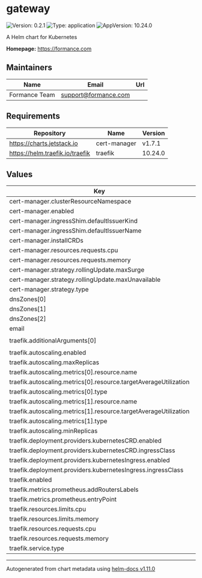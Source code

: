 # gateway

![Version: 0.2.1](https://img.shields.io/badge/Version-0.2.1-informational?style=flat-square) ![Type: application](https://img.shields.io/badge/Type-application-informational?style=flat-square) ![AppVersion: 10.24.0](https://img.shields.io/badge/AppVersion-10.24.0-informational?style=flat-square)

A Helm chart for Kubernetes

**Homepage:** <https://formance.com>

## Maintainers

| Name | Email | Url |
| ---- | ------ | --- |
| Formance Team | <support@formance.com> |  |

## Requirements

| Repository | Name | Version |
|------------|------|---------|
| https://charts.jetstack.io | cert-manager | v1.7.1 |
| https://helm.traefik.io/traefik | traefik | 10.24.0 |

## Values

| Key | Type | Default | Description |
|-----|------|---------|-------------|
| cert-manager.clusterResourceNamespace | string | `"gateway"` |  |
| cert-manager.enabled | bool | `true` |  |
| cert-manager.ingressShim.defaultIssuerKind | string | `"ClusterIssuer"` |  |
| cert-manager.ingressShim.defaultIssuerName | string | `"r53-letsencrypt-prod"` |  |
| cert-manager.installCRDs | bool | `true` |  |
| cert-manager.resources.requests.cpu | string | `"100m"` |  |
| cert-manager.resources.requests.memory | string | `"320Mi"` |  |
| cert-manager.strategy.rollingUpdate.maxSurge | int | `0` |  |
| cert-manager.strategy.rollingUpdate.maxUnavailable | int | `1` |  |
| cert-manager.strategy.type | string | `"RollingUpdate"` |  |
| dnsZones[0] | string | `"numary.cloud"` |  |
| dnsZones[1] | string | `"formance.cloud"` |  |
| dnsZones[2] | string | `"formance.dev"` |  |
| email | string | `"support@formance.com"` |  |
| traefik.additionalArguments[0] | string | `"--entryPoints.websecure.forwardedHeaders.insecure=true"` |  |
| traefik.autoscaling.enabled | bool | `true` |  |
| traefik.autoscaling.maxReplicas | int | `100` |  |
| traefik.autoscaling.metrics[0].resource.name | string | `"memory"` |  |
| traefik.autoscaling.metrics[0].resource.targetAverageUtilization | int | `60` |  |
| traefik.autoscaling.metrics[0].type | string | `"Resource"` |  |
| traefik.autoscaling.metrics[1].resource.name | string | `"cpu"` |  |
| traefik.autoscaling.metrics[1].resource.targetAverageUtilization | int | `60` |  |
| traefik.autoscaling.metrics[1].type | string | `"Resource"` |  |
| traefik.autoscaling.minReplicas | int | `2` |  |
| traefik.deployment.providers.kubernetesCRD.enabled | bool | `true` |  |
| traefik.deployment.providers.kubernetesCRD.ingressClass | string | `"formance-gateway"` |  |
| traefik.deployment.providers.kubernetesIngress.enabled | bool | `true` |  |
| traefik.deployment.providers.kubernetesIngress.ingressClass | string | `"formance-gateway"` |  |
| traefik.enabled | bool | `true` |  |
| traefik.metrics.prometheus.addRoutersLabels | bool | `true` |  |
| traefik.metrics.prometheus.entryPoint | string | `"metrics"` |  |
| traefik.resources.limits.cpu | string | `"600m"` |  |
| traefik.resources.limits.memory | string | `"300Mi"` |  |
| traefik.resources.requests.cpu | string | `"200m"` |  |
| traefik.resources.requests.memory | string | `"250Mi"` |  |
| traefik.service.type | string | `"LoadBalancer"` |  |

----------------------------------------------
Autogenerated from chart metadata using [helm-docs v1.11.0](https://github.com/norwoodj/helm-docs/releases/v1.11.0)
